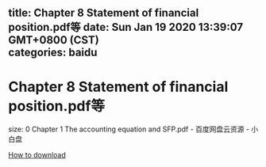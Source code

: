 
title: Chapter 8 Statement of financial position.pdf等
date: Sun Jan 19 2020 13:39:07 GMT+0800 (CST)    
categories: baidu
---

# Chapter 8 Statement of financial position.pdf等
size: 0
 Chapter 1 The accounting equation and SFP.pdf - 百度网盘云资源 - 小白盘
 

[How to download](https://bpcam.bemobtrk.com/go/2ceec3aa-1ca2-46d6-b9ff-aaa5c184517c?jno=2862)